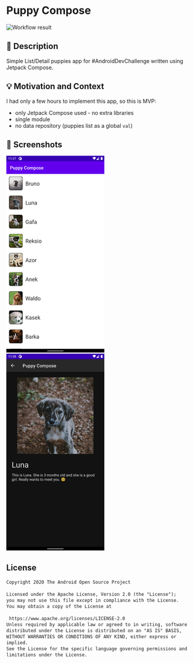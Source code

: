 
# Puppy Compose
![Workflow result](https://github.com/burnoo/PuppyCompose/workflows/Check/badge.svg)

## :scroll: Description
Simple List/Detail puppies app for #AndroidDevChallenge written using Jetpack Compose.


## :bulb: Motivation and Context
I had only a few hours to implement this app, so this is MVP:
- only Jetpack Compose used - no extra libraries
- single module
- no data repository (puppies list as a global `val`)


## :camera_flash: Screenshots
<img src="/results/screenshot_1.png" width="260">&emsp;<img src="/results/screenshot_2.png" width="260">    

## License
```  
Copyright 2020 The Android Open Source Project  
  
Licensed under the Apache License, Version 2.0 (the "License");  
you may not use this file except in compliance with the License.  
You may obtain a copy of the License at  
  
 https://www.apache.org/licenses/LICENSE-2.0  
Unless required by applicable law or agreed to in writing, software  
distributed under the License is distributed on an "AS IS" BASIS,  
WITHOUT WARRANTIES OR CONDITIONS OF ANY KIND, either express or implied.  
See the License for the specific language governing permissions and  
limitations under the License.  
```

